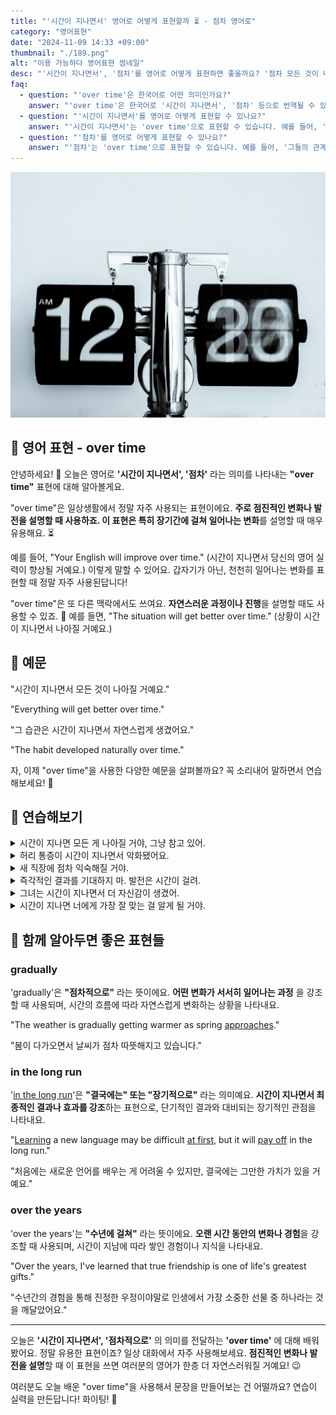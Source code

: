 ```yaml
---
title: "'시간이 지나면서' 영어로 어떻게 표현할까 ⏳ - 점차 영어로"
category: "영어표현"
date: "2024-11-09 14:33 +09:00"
thumbnail: "./189.png"
alt: "이용 가능하다 영어표현 썸네일"
desc: "'시간이 지나면서', '점차'를 영어로 어떻게 표현하면 좋을까요? '점차 모든 것이 나아질 거예요.', '그 습관은 시간이 지나면서 자연스럽게 생겼어요.' 등을 영어로 표현하는 법을 배워봅시다. 다양한 예문을 통해서 연습하고 본인의 표현으로 만들어 보세요."
faq:
  - question: "'over time'은 한국어로 어떤 의미인가요?"
    answer: "'over time'은 한국어로 '시간이 지나면서', '점차' 등으로 번역될 수 있습니다. 어떤 변화나 발전이 시간이 지남에 따라 일어날 때 사용됩니다."
  - question: "'시간이 지나면서'를 영어로 어떻게 표현할 수 있나요?"
    answer: "'시간이 지나면서'는 'over time'으로 표현할 수 있습니다. 예를 들어, '그는 시간이 지나면서 더 나아졌다'는 'He improved over time'으로 말할 수 있습니다."
  - question: "'점차'를 영어로 어떻게 표현할 수 있나요?"
    answer: "'점차'는 'over time'으로 표현할 수 있습니다. 예를 들어, '그들의 관계는 점차 깊어졌다'는 'Their relationship deepened over time'으로 말할 수 있습니다."
---
```


![시간이 흐르고 있는 아날로그 시계](./189-1.jpg)

## 🌟 영어 표현 - over time

안녕하세요! 👋 오늘은 영어로 **'시간이 지나면서', '점차'** 라는 의미를 나타내는 **"over time"** 표현에 대해 알아볼게요.

"over time"은 일상생활에서 정말 자주 사용되는 표현이에요. **주로 점진적인 변화나 발전을 설명할 때 사용하죠. 이 표현은 특히 장기간에 걸쳐 일어나는 변화**를 설명할 때 매우 유용해요. ⏳

예를 들어, "Your English will improve over time." (시간이 지나면서 당신의 영어 실력이 향상될 거예요.) 이렇게 말할 수 있어요. 갑자기가 아닌, 천천히 일어나는 변화를 표현할 때 정말 자주 사용된답니다!

"over time"은 또 다른 맥락에서도 쓰여요. **자연스러운 과정이나 진행**을 설명할 때도 사용할 수 있죠. 🌱 예를 들면, "The situation will get better over time." (상황이 시간이 지나면서 나아질 거예요.)

<script async src="https://pagead2.googlesyndication.com/pagead/js/adsbygoogle.js?client=ca-pub-1465612013356152"
     crossorigin="anonymous"></script>
<!-- engple-horizontal-ad -->

<ins class="adsbygoogle"
     style="display:block"
     data-ad-client="ca-pub-1465612013356152"
     data-ad-slot="2106896038"
     data-ad-format="auto"
     data-full-width-responsive="true"></ins>

<script>
     (adsbygoogle = window.adsbygoogle || []).push({});
</script>

## 📖 예문

"시간이 지나면서 모든 것이 나아질 거예요."

"Everything will get better over time."

"그 습관은 시간이 지나면서 자연스럽게 생겼어요."

"The habit developed naturally over time."

자, 이제 "over time"을 사용한 다양한 예문을 살펴볼까요? 꼭 소리내어 말하면서 연습해보세요! 🚀

## 💬 연습해보기

<details>
<summary>시간이 지나면 모든 게 나아질 거야, 그냥 참고 있어.</summary>
<span>Things will get better over time, just <a href="/blog/in-english/067.hang-in-there/">hang in there</a>.</span>
</details>

<details>
<summary>허리 통증이 시간이 지나면서 악화됐어요.</summary>
<span>My back pain has gotten worse over time.</span>
</details>

<details>
<summary>새 직장에 점차 익숙해질 거야.</summary>
<span>You'll <a href="/blog/vocab-1/045.get-used-to/">get used to</a> your new job over time.</span>
</details>

<details>
<summary>즉각적인 결과를 기대하지 마. 발전은 시간이 걸려.</summary>
<span>Don't expect instant results. Progress happens over time.</span>
</details>

<details>
<summary>그녀는 시간이 지나면서 더 자신감이 생겼어.</summary>
<span>She's become more confident over time.</span>
</details>

<details>
<summary>시간이 지나면 너에게 가장 잘 맞는 걸 알게 될 거야.</summary>
<span>Over time, you'll <a href="/blog/in-english/170.figure-out/">figure out</a> what works best for you.</span>
</details>

## 🤝 함께 알아두면 좋은 표현들

### gradually

'gradually'은 **"점차적으로"** 라는 뜻이에요. **어떤 변화가 서서히 일어나는 과정** 을 강조할 때 사용되며, 시간의 흐름에 따라 자연스럽게 변화하는 상황을 나타내요.

"The weather is gradually getting warmer as spring [approaches](/blog/in-english/267.approach/)."

"봄이 다가오면서 날씨가 점차 따뜻해지고 있습니다."

### in the long run

'[in the long run](/blog/in-english/179.in-the-long-run/)'은 **"결국에는" 또는 "장기적으로"** 라는 의미예요. **시간이 지나면서 최종적인 결과나 효과를 강조**하는 표현으로, 단기적인 결과와 대비되는 장기적인 관점을 나타내요.

"[Learning](/blog/in-english/245.learn/) a new language may be difficult [at first](/blog/in-english/184.at-first/), but it will [pay off](/blog/in-english/199.pay-off/) in the long run."

"처음에는 새로운 언어를 배우는 게 어려울 수 있지만, 결국에는 그만한 가치가 있을 거예요."

### over the years

'over the years'는 **"수년에 걸쳐"** 라는 뜻이에요. **오랜 시간 동안의 변화나 경험**을 강조할 때 사용되며, 시간이 지남에 따라 쌓인 경험이나 지식을 나타내요.

"Over the years, I've learned that true friendship is one of life's greatest gifts."

"수년간의 경험을 통해 진정한 우정이야말로 인생에서 가장 소중한 선물 중 하나라는 것을 깨달았어요."

---

오늘은 **'시간이 지나면서', '점차적으로'** 의 의미를 전달하는 **'over time'** 에 대해 배워봤어요. 정말 유용한 표현이죠? 일상 대화에서 자주 사용해보세요. **점진적인 변화나 발전을 설명**할 때 이 표현을 쓰면 여러분의 영어가 한층 더 자연스러워질 거예요! 😉

여러분도 오늘 배운 "over time"을 사용해서 문장을 만들어보는 건 어떨까요? 연습이 실력을 만든답니다! 화이팅! 💪
